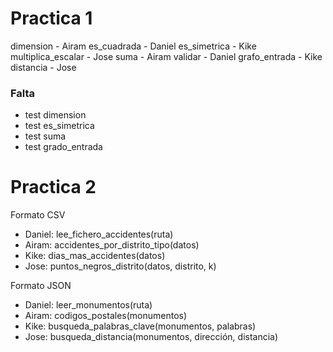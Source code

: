 # Practica 1
dimension - Airam
es_cuadrada - Daniel
es_simetrica - Kike
multiplica_escalar - Jose
suma - Airam
validar - Daniel
grafo_entrada - Kike
distancia - Jose

### Falta
- test dimension
- test es_simetrica
- test suma
- test grado_entrada

# Practica 2
Formato CSV
- Daniel: lee_fichero_accidentes(ruta)
- Airam: accidentes_por_distrito_tipo(datos)
- Kike: dias_mas_accidentes(datos)
- Jose: puntos_negros_distrito(datos, distrito, k)

Formato JSON
- Daniel: leer_monumentos(ruta)
- Airam: codigos_postales(monumentos)
- Kike: busqueda_palabras_clave(monumentos, palabras)
- Jose: busqueda_distancia(monumentos, dirección, distancia)